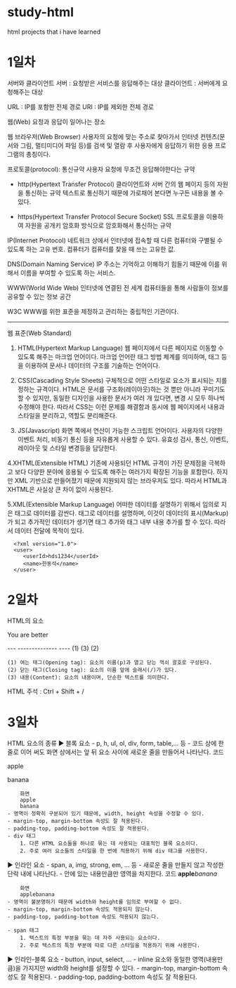 # study-html
html projects that i have learned

<h1>1일차</h1>

서버와 클라이언트
   서버 : 요청받은 서비스를 응답해주는 대상
   클라이언트 : 서버에게 요청해주는 대상

URL : IP를 포함한 전체 경로
URI : IP를 제외한 전체 경로

웹(Web)
   요청과 응답이 일어나는 장소

웹 브라우저(Web Browser)
   사용자의 요청에 맞는 주소로 찾아가서 인터넷 컨텐츠(문서와 그림, 멀티미디어 파일 등)를
   검색 및 열람 후 사용자에게 응답하기 위한 응용 프로그램의 총칭이다.

프로토콜(protocol): 통신규약
   사용자 요청에 무조건 응답해야한다는 규약

   - http(Hypertext Transfer Protocol)
      클라이언트와 서버 간의 웹 페이지 등의 자원을 통신하는 규약
      텍스트로 통신하기 때문에 가로채어 본다면 누구든 내용을 볼 수 있다.

   - https(Hypertext Transfer Protocol Secure Socket)
      SSL 프로토콜을 이용하여 자원을 공개키 암호화 방식으로 암호화해서 통신하는 규약

IP(Internet Protocol)
   네트워크 상에서 인터넷에 접속할 때 다른 컴퓨터와 구별될 수 있도록 하는 고유 번호.
   컴퓨터가 컴퓨터를 찾을 때 쓰는 고유한 값.


DNS(Domain Naming Service)
   IP 주소는 기억하고 이해하기 힘들기 때문에 이를 위해서 이름을 부여할 수 있도록 하는 서비스.

WWW(World Wide Web)
   인터넷에 연결된 전 세계 컴퓨터들을 통해 사람들이 정보를 공유할 수 있는 정보 공간

W3C
   WWW를 위한 표준을 제정하고 관리하는 중립적인 기관이다.
   
------------------------------------------------------------------------------------------
웹 표준(Web Standard)
   1. HTML(Hypertext Markup Language)
      웹 페이지에서 다른 페이지로 이동할 수 있도록 해주는 마크업 언어이다.
      마크업 언어란 태그 방법 체계를 의미하며, 태그 등을 이용하여 문서나 데이터의 구조를
      기술하는 언어이다.

   2. CSS(Cascading Style Sheets)
      구체적으로 어떤 스타일로 요소가 표시되는 지를 정하는 규격이다.
      HTML은 문서를 구조화(레이아웃)하는 것 뿐만 아니라 꾸미기도 할 수 있지만,
      동일한 디자인을 사용한 문서가 여러 개 있다면, 변경 시 모두 하나씩 수정해야 한다.
      따라서 CSS는 이런 문제를 해결함과 동시에 웹 페이지에서 내용과 스타일을 분리하고, 역할도 분리해준다.

   3. JS(Javascript)
      화면 쪽에서 연산이 가능한 스크립트 언어이다.
      사용자의 다양한 이벤트 처리, 비동기 통신 등을 자유롭게 사용할 수 있다.
      유효성 검사, 통신, 이벤트, 레이아웃 및 스타일 변경등을 담당한다.

   4.XHTML(Extensible HTML)
      기존에 사용되던 HTML 규격이 가진 문제점을 극복하고 보다 다양한 분야에 응용될 수 있도록 해주는
      여러가지 확장된 기능을 포함한다. 하지만 XML 기반으로 만들어졌기 때문에
      지원되지 않는 브라우저도 있다. 따라서 HTML과 XHTML은 사실상 큰 차이 없이 사용된다.

   5.XML(Extensible Markup Language)
      어떠한 데이터를 설명하기 위해서 임의로 지은 태그로 데이터를 감싼다.
      태그로 데이터를 설명하며, 이것이 데이터의 표시(Markup)가 되고 추가적인 데이터가 생기면
      태그 추가와 태그 내부 내용 추가를 할 수 있다. 따라서 데이터 전달에 목적이 있다.

      <?xml version="1.0">
      <user>
         <userId>hds1234</userId>
         <name>한동석</name>
      </user>
   
   
   
 <h1>2일차</h1>
   
   HTML의 요소
	<p> You are better </p>
	--- -------------- ----
	(1)	 (3)	   (2)

	(1) 여는 태그(Opening tag): 요소의 이름(p)과 열고 닫는 꺽쇠 괄호로 구성된다.
	(2) 닫는 태그(Closing tag): 요소의 이름 앞에 슬래시(/)가 있다.
	(3) 내용(Content): 요소의 내용이며, 단순한 텍스트를 의미한다.

HTML 주석
	<!-- 주석 -->: Ctrl + Shift + /


<h1>3일차</h1>
   
HTML 요소의 종류
▶ 블록 요소
	- p, h, ul, ol, div, form, table,... 등
	- 코드 상에 한 줄로 이어 써도 화면 상에서는 앞 뒤 요소 사이에 새로운 줄을 만들어서 나타난다.
		코드
		<p>apple</p><p>banana</p>

		화면
		apple
		banana
	- 영역이 정확히 구분되어 있기 때문에, width, height 속성을 수정할 수 있다.
	- margin-top, margin-bottom 속성도 잘 적용된다.
	- padding-top, padding-bottom 속성도 잘 적용된다.
	- div 태그
		1. 다른 HTML 요소들을 하나로 묶는 데 사용되는 대표적인 블록 요소이다.
		2. 주로 여러 요소들의 스타일을 한 번에 적용하기 위해 div 태그를 사용한다.

▶ 인라인 요소
	- span, a, img, strong, em, ... 등
	- 새로운 줄을 만들지 않고 작성한 단락 내에 나타난다.
	- 안에 있는 내용만큼만 영역을 차지한다.
		코드
		<strong>apple</strong><em>banana</em>

		화면
		applebanana
	- 영역이 불분명하기 때문에 width와 height를 임의로 부여할 수 없다.
	- margin-top, margin-bottom 속성도 적용되지 않는다.
	- padding-top, padding-bottom 속성도 적용되지 않는다.

	- span 태그
		1. 텍스트의 특정 부분을 묶는 데 자주 사용되는 요소이다.
		2. 주로 텍스트의 특정 부분에 따로 다른 스타일을 적용하기 위해 사용한다.

▶ 인라인-블록 요소
	- button, input, select, ...
	- inline 요소와 동일한 영역(내용만큼)을 가지지만 width와 height를 설정할 수 있다.
	- margin-top, margin-bottom 속성도 잘 적용된다.
	- padding-top, padding-bottom 속성도 잘 적용된다.



